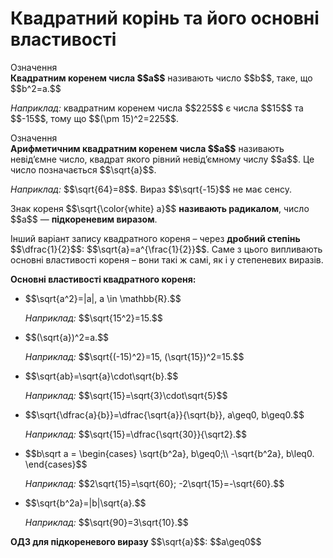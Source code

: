 # Квадратний корiнь та його основнi властивостi

<div class="space">
<div class="eoz-wrap">
<span class="eoz">Означення</span> 
<div class="eoz-text">
<b>Квадратним коренем числа $$a$$</b> називають число $$b$$, таке, що $$b^2=a.$$
</div>
</div>
</div>

<p><i>Наприклад:</i> квадратним коренем числа $$225$$ є числа $$15$$ та $$-15$$, тому що $$(\pm 15)^2=225$$.</p>

<div class="space"></div>

<div class="space">
<div class="eoz-wrap">
<span class="eoz">Означення</span> 
<div class="eoz-text">
<b>Арифметичним квадратним коренем числа $$a$$</b> називають невід’ємне число, квадрат якого рівний невід’ємному числу $$a$$. Це число позначається $$\sqrt{a}$$.
</div>
</div>
</div>

<p><i>Наприклад:</i> $$\sqrt{64}=8$$. Вираз $$\sqrt{-15}$$ не має сенсу.</p>

<div class="space"></div>

<p>Знак кореня $$\sqrt{\color{white} a}$$ <b>називають радикалом</b>, число $$a$$ — <b>підкореневим виразом</b>.</p>

<p>Інший варіант запису квадратного кореня – через <b>дробний степінь</b> $$\dfrac{1}{2}$$: $$\sqrt{a}=a^{\frac{1}{2}}$$. Саме з цього випливають основні властивості кореня – вони такі ж самі, як і у степеневих виразів.</p>

<div class="space">
</div>

<p><b>Основні властивості квадратного кореня:</b></p>

<ul>
<li><p>$$\sqrt{a^2}=|a|, a \in \mathbb{R}.$$</p></li>
<div class="space"></div>
<p><i>Наприклад:</i> $$\sqrt{15^2}=15.$$</p>
<div class="space"></div>
<li><p>$$(\sqrt{a})^2=a.$$</p></li>
<div class="space"></div>
<p><i>Наприклад:</i> $$\sqrt{(-15)^2}=15, (\sqrt{15})^2=15.$$</p>
<div class="space"></div>
<li><p>$$\sqrt{ab}=\sqrt{a}\cdot\sqrt{b}.$$</p></li>
<div class="space"></div>
<p><i>Наприклад:</i> $$\sqrt{15}=\sqrt{3}\cdot\sqrt{5}$$</p>
<div class="space"></div>
<li><p>$$\sqrt{\dfrac{a}{b}}=\dfrac{\sqrt{a}}{\sqrt{b}}, a\geq0, b\geq0.$$</p></li>
<div class="space"></div>
<p><i>Наприклад:</i> $$\sqrt{15}=\dfrac{\sqrt{30}}{\sqrt2}.$$</p>
<div class="space"></div>
<li><p>$$b\sqrt a = \begin{cases}
				\sqrt{b^2a}, b\geq0;\\
				-\sqrt{b^2a}, b\leq0.
			\end{cases}$$</p></li>
<div class="space"></div>
<p><i>Наприклад:</i> $$2\sqrt{15}=\sqrt{60}; -2\sqrt{15}=-\sqrt{60}.$$</p>
<div class="space"></div>
<li><p>$$\sqrt{b^2a}=|b|\sqrt{a}.$$</p></li>
<div class="space"></div>
<p><i>Наприклад:</i> $$\sqrt{90}=3\sqrt{10}.$$</p>
<div class="space"></div>
</ul>

<div class="space">
</div>

<p><b>ОДЗ для підкореневого виразу</b> $$\sqrt{a}$$: $$a\geq0$$</p>